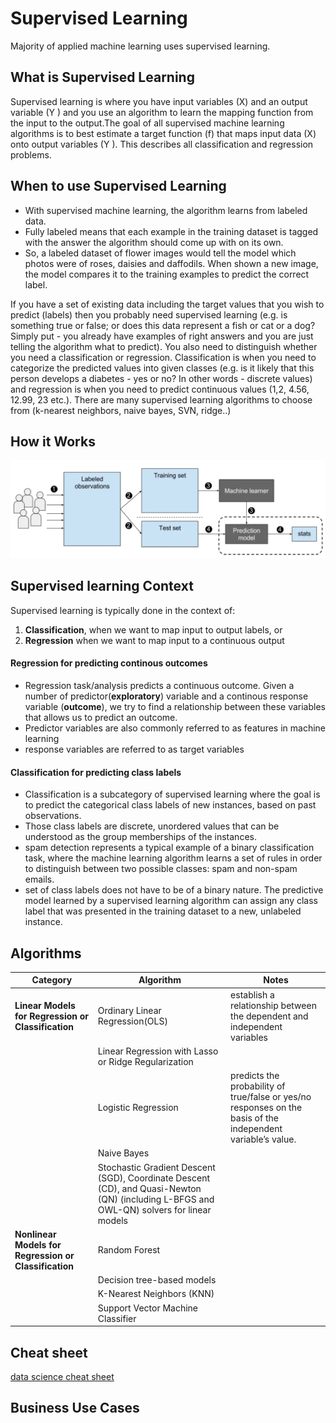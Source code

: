 
# Supervised Learning

Majority of applied machine learning uses supervised learning.
## What is Supervised Learning 

 Supervised learning is where you have input variables (X) and an output variable (Y ) and you use an algorithm to learn the mapping function from the input to the output.The goal of all supervised machine learning algorithms is to best estimate a target function (f) that maps input data (X) onto output variables (Y ). This describes all classification and regression problems. 

## When to use Supervised Learning

* With supervised machine learning, the algorithm learns from labeled data.
* Fully labeled means that each example in the training dataset is tagged with the answer the algorithm should come up with on its own. 
* So, a labeled dataset of flower images would tell the model which photos were of roses, daisies and daffodils. When shown a new image, the model compares it to the training examples to predict the correct label.

If you have a set of existing data including the target values that you wish to predict (labels) then you probably need supervised learning (e.g. is something true or false; or does this data represent a fish or cat or a dog? Simply put - you already have examples of right answers and you are just telling the algorithm what to predict). You also need to distinguish whether you need a classification or regression. Classification is when you need to categorize the predicted values into given classes (e.g. is it likely that this person develops a diabetes - yes or no? In other words - discrete values) and regression is when you need to predict continuous values (1,2, 4.56, 12.99, 23 etc.). There are many supervised learning algorithms to choose from (k-nearest neighbors, naive bayes, SVN, ridge..)

## How it Works

![](https://github.com/Jean-njoroge/Machine-Learning-Resources/blob/master/Images/Supervised_machine_learning_in_a_nutshell.png)


##  Supervised learning Context
Supervised learning is typically done in the context of:
1. **Classification**, when we want to map input to output labels, or
2. **Regression** when we want to map input to a continuous output

#### Regression for predicting continous outcomes

* Regression task/analysis predicts a continuous outcome. Given a number of predictor(**exploratory**) variable and a continous response variable (**outcome**), we try to find a relationship between these variables that allows us to predict an outcome.
* Predictor variables are also commonly referred to as features in machine learning
* response variables are referred to as target variables

#### Classification for predicting class labels
* Classification is a subcategory of supervised learning where the goal is to predict the categorical class labels of new instances, based on past observations. 
* Those class labels are discrete, unordered values that can be understood as the group memberships of the instances. 
* spam detection represents a typical example of a binary classification task, where the machine learning algorithm learns a set of rules in order to distinguish between two possible classes: spam and non-spam emails.
* set of class labels does not have to be of a binary nature. The predictive model learned by a supervised learning algorithm can assign any class label that was presented in the training dataset to a new, unlabeled instance.




## Algorithms
| Category | Algorithm | Notes |
|---|---| ---| 
| **Linear Models for Regression or Classification**|Ordinary Linear Regression(OLS) | establish a relationship between the dependent and independent variables |
| |Linear Regression with Lasso or Ridge Regularization |  |
| |Logistic Regression| predicts the probability of true/false or yes/no responses on the basis of the independent variable’s value. |
| |Naive Bayes| |
| |Stochastic Gradient Descent (SGD), Coordinate Descent (CD), and Quasi-Newton (QN) (including L-BFGS and OWL-QN) solvers for linear models | |
| **Nonlinear Models for Regression or Classification**| Random Forest| |
| |Decision tree-based models| |
| |	K-Nearest Neighbors (KNN)| |
| |Support Vector Machine Classifier| |

## Cheat sheet
[data science cheat sheet](https://github.com/ml874/Data-Science-Cheatsheet/blob/master/data-science-cheatsheet.pdf)

## Business Use Cases
